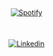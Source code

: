 &nbsp;<div align="center">
[![Spotify](https://gutche.vercel.app/)](https://open.spotify.com/user/gledrian.dev)

</div>

&nbsp;<div align="center">
[![Linkedin](https://img.shields.io/badge/linked-in-369?style=flat-square&logo=linkedin&logoColor=white&color=blue)](https://www.linkedin.com/in/gledrian-gutierrez)

</div>
